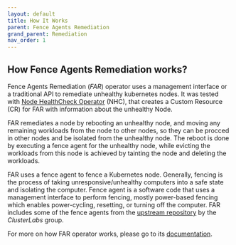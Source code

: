 ```yaml
---
layout: default
title: How It Works
parent: Fence Agents Remediation
grand_parent: Remediation
nav_order: 1
---
```


## How Fence Agents Remediation works?

Fence Agents Remediation (*FAR*) operator uses a management interface or a traditional API to remediate unhealthy kubernetes nodes.
It was tested with [Node HealthCheck Operator](https://github.com/medik8s/node-healthcheck-operator) (NHC), that creates a Custom Resource (CR) for FAR with information about the unhealthy Node.

FAR remediates a node by rebooting an unhealthy node, and moving any remaining workloads from the node to other nodes, so they can be procced in other nodes and be isolated from the unhealthy node. The reboot is done by executing a fence agent for the unhealthy node, while evicting the workloads from this node is achieved by tainting the node and deleting the workloads.

FAR uses a fence agent to fence a Kubernetes node. Generally, fencing is the process of taking unresponsive/unhealthy computers into a safe state and isolating the computer. Fence agent is a software code that uses a management interface to perform fencing, mostly power-based fencing which enables power-cycling, resetting, or turning off the computer. FAR includes some of the fence agents from the [upstream repository](https://github.com/ClusterLabs/fence-agents) by the *ClusterLabs* group.

For more on how FAR operator works, please go to its [documentation](https://github.com/medik8s/fence-agents-remediation#how-does-far-work).
